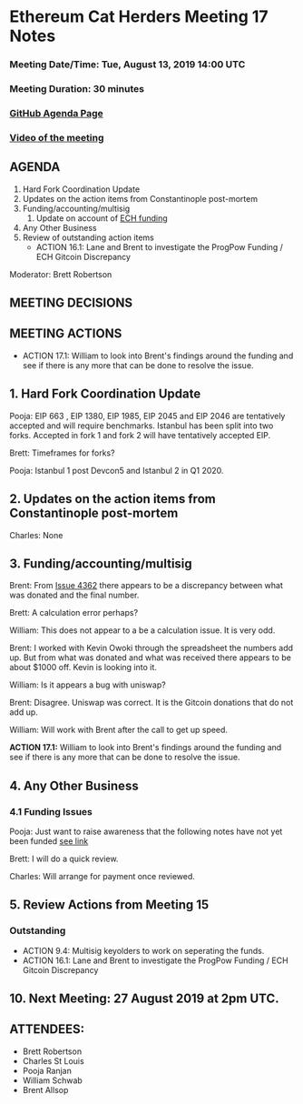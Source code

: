 # Ethereum Cat Herders Meeting 17 Notes
### Meeting Date/Time: Tue, August 13, 2019 14:00 UTC
### Meeting Duration: 30 minutes
### [GitHub Agenda Page](https://github.com/ethereum-cat-herders/PM/issues/84)
### [Video of the meeting](https://youtu.be/vD3DK5MS8NQ)

## AGENDA

1. Hard Fork Coordination Update
1. Updates on the action items from Constantinople post-mortem
1. Funding/accounting/multisig
    1. Update on account of [ECH funding](https://github.com/ethereum-cat-herders/funding/issues)
1. Any Other Business
1. Review of outstanding action items
    - ACTION 16.1: Lane and Brent to investigate the ProgPow Funding / ECH Gitcoin Discrepancy 
    
Moderator: Brett Robertson

## MEETING DECISIONS

## MEETING ACTIONS
- ACTION 17.1: William to look into Brent's findings around the funding and see if there is any more that can be done to resolve the issue. 

## 1. Hard Fork Coordination Update

Pooja:  EIP 663 , EIP 1380, EIP 1985, EIP 2045 and EIP 2046 are tentatively accepted and will require benchmarks. Istanbul has been split into two forks. Accepted in fork 1 and fork 2 will have tentatively accepted EIP. 

Brett: Timeframes for forks?

Pooja: Istanbul 1 post Devcon5 and Istanbul 2 in Q1 2020.

## 2. Updates on the action items from Constantinople post-mortem

Charles:  None

## 3. Funding/accounting/multisig

Brent: From [Issue 4362](https://github.com/gitcoinco/web/issues/4362) there appears to be a discrepancy between what was donated and the final number.

Brett: A calculation error perhaps?

William: This does not appear to a be a calculation issue. It is very odd.

Brent: I worked with Kevin Owoki through the spreadsheet the numbers add up. But from what was donated and what was received there appears to be about $1000 off. Kevin is looking into it.

William: Is it appears a bug with uniswap?

Brent: Disagree. Uniswap was correct. It is the Gitcoin donations that do not add up.

William: Will work with Brent after the call to get up speed.

**ACTION 17.1:** William to look into Brent's findings around the funding and see if there is any more that can be done to resolve the issue. 

## 4. Any Other Business

### 4.1 Funding Issues

Pooja: Just want to raise awareness that the following notes have not yet been funded [see link](https://github.com/ethereum-cat-herders/funding/issues)

Brett: I will do a quick review.

Charles: Will arrange for payment once reviewed.

## 5. Review Actions from Meeting 15

### Outstanding 
- ACTION 9.4: Multisig keyolders to work on seperating the funds.
- ACTION 16.1: Lane and Brent to investigate the ProgPow Funding / ECH Gitcoin Discrepancy 

## 10. Next Meeting: 27 August 2019 at 2pm UTC.

## ATTENDEES:

- Brett Robertson
- Charles St Louis
- Pooja Ranjan
- William Schwab
- Brent Allsop
